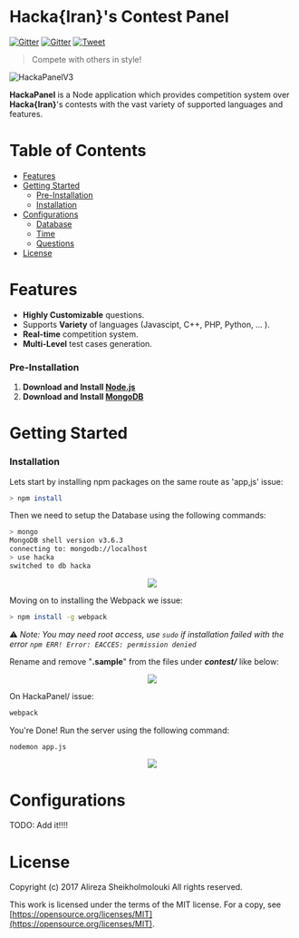 # Hacka{Iran}'s Contest Panel

[![Gitter](https://img.shields.io/badge/license-MIT-ED4A08.svg?style=flat-square)](https://github.com/HackaIran/HackaPanel/blob/master/LICENSE)
[![Gitter](https://img.shields.io/badge/gitter-join--chat-23CD7A.svg?style=flat-square)](https://gitter.im/HackaCommunityIran/Lobby)
[![Tweet](https://img.shields.io/badge/twiter-share-76abec.svg?style=flat-square)](https://ctt.ac/KIO2d)

>Compete with others in style!

![HackaPanelV3](https://user-images.githubusercontent.com/2771377/32375684-c67e4208-c0b7-11e7-8a97-e35fe3b0b072.jpg)

**HackaPanel** is a Node application which provides competition system over **Hacka{Iran}**'s contests with the vast variety of supported languages and features. 


# Table of Contents

* [Features](#features)
* [Getting Started](#getting-started)
	* [Pre-Installation](#pre-installation)
	* [Installation](#installation)
* [Configurations](#configurations)
  * [Database](#database-config)
  * [Time](#time-config)
  * [Questions](#questions-config)
* [License](#license)

# Features

 - **Highly Customizable** questions.
 - Supports **Variety** of languages (Javascipt, C++, PHP, Python, ... ).
 -  **Real-time** competition system.
 - **Multi-Level** test cases generation.

### Pre-Installation

 1. **Download and Install [Node.js](https://nodejs.org/en/download/)**
 2. **Download and Install [MongoDB](https://www.mongodb.com/download-center?_ga=2.56287778.820520607.1533623016-152191401.1531196918#production)**

# Getting Started

### Installation

Lets start by installing npm packages on the same route as 'app,js' issue:

```bash
> npm install
```

Then we need to setup the Database using the following commands:

```bash
> mongo
MongoDB shell version v3.6.3
connecting to: mongodb://localhost
> use hacka
switched to db hacka
```
<p align="center"><img src="https://imgur.com/KDfimgB.gif"/></p>

Moving on to installing the Webpack we issue:

```bash
> npm install -g webpack 
```
⚠️ *Note: You may need root access, use `sudo` if installation failed with the error `npm ERR! Error: EACCES: permission denied`*

Rename and remove "**.sample**" from the files under **_contest/_** like below:

<p align="center"><img src="https://imgur.com/ztLgTOd.gif"/></p>

On HackaPanel/ issue:

```bash
webpack
```

You're Done! Run the server using the following command:
```bash
nodemon app.js
```
<p align="center"><img src="https:///imgur.com/OAVw7Nj.gif"/></p>

# Configurations

TODO: Add it!!!!

# License

Copyright (c) 2017 Alireza Sheikholmolouki All rights reserved.

This work is licensed under the terms of the MIT license. For a copy, see  [https://opensource.org/licenses/MIT](https://opensource.org/licenses/MIT).
